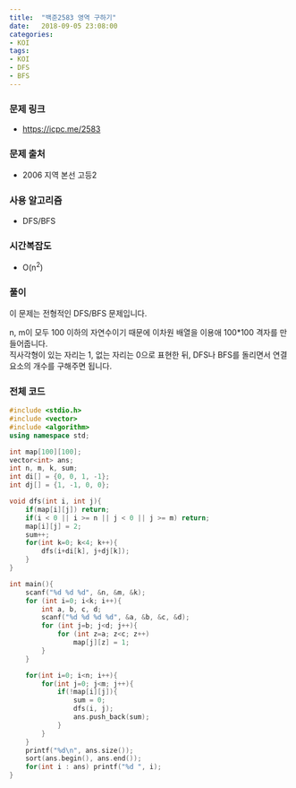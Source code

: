 ```yaml
---
title:  "백준2583 영역 구하기"
date:   2018-09-05 23:08:00
categories:
- KOI
tags:
- KOI
- DFS
- BFS
---
```


### 문제 링크
* https://icpc.me/2583

### 문제 출처
* 2006 지역 본선 고등2

### 사용 알고리즘
* DFS/BFS

### 시간복잡도
* O(n<sup>2</sup>)

### 풀이
이 문제는 전형적인 DFS/BFS 문제입니다.<br>

n, m이 모두 100 이하의 자연수이기 때문에 이차원 배열을 이용애 100*100 격자를 만들어줍니다.<br>
직사각형이 있는 자리는 1, 없는 자리는 0으로 표현한 뒤, DFS나 BFS를 돌리면서 연결 요소의 개수를 구해주면 됩니다.

### 전체 코드
```cpp
#include <stdio.h>
#include <vector>
#include <algorithm>
using namespace std;

int map[100][100];
vector<int> ans;
int n, m, k, sum;
int di[] = {0, 0, 1, -1};
int dj[] = {1, -1, 0, 0};

void dfs(int i, int j){
	if(map[i][j]) return;
	if(i < 0 || i >= n || j < 0 || j >= m) return;
	map[i][j] = 2;
	sum++;
    for(int k=0; k<4; k++){
        dfs(i+di[k], j+dj[k]);
    }
}

int main(){
	scanf("%d %d %d", &n, &m, &k);
	for (int i=0; i<k; i++){
		int a, b, c, d;
		scanf("%d %d %d %d", &a, &b, &c, &d);
		for (int j=b; j<d; j++){
			for (int z=a; z<c; z++)
				map[j][z] = 1;
		}
	}

	for(int i=0; i<n; i++){
		for(int j=0; j<m; j++){
			if(!map[i][j]){
				sum = 0;
				dfs(i, j);
				ans.push_back(sum);
			}
		}
	}
	printf("%d\n", ans.size());
	sort(ans.begin(), ans.end());
	for(int i : ans) printf("%d ", i);
}
```
